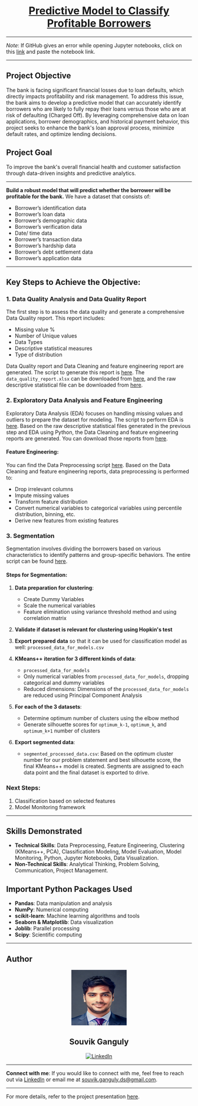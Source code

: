 <div align="center">

# [Predictive Model to Classify Profitable Borrowers](https://github.com/ds-souvik/Predictive-model-to-classify-profitable-borrowers/raw/main/FAB%20Predictive%20model%20to%20classify%20profitable%20borrowers.pptx)

</div>

---

*Note*: If GitHub gives an error while opening Jupyter notebooks, click on this [link](https://nbviewer.org/) and paste the notebook link.

---

## Project Objective
The bank is facing significant financial losses due to loan defaults, which directly impacts profitability and risk management. To address this issue, the bank aims to develop a predictive model that can accurately identify borrowers who are likely to fully repay their loans versus those who are at risk of defaulting (Charged Off). By leveraging comprehensive data on loan applications, borrower demographics, and historical payment behavior, this project seeks to enhance the bank's loan approval process, minimize default rates, and optimize lending decisions.

## Project Goal
To improve the bank's overall financial health and customer satisfaction through data-driven insights and predictive analytics.

---

**Build a robust model that will predict whether the borrower will be profitable for the bank.** We have a dataset that consists of:
- Borrower’s identification data
- Borrower’s loan data
- Borrower’s demographic data
- Borrower’s verification data
- Date/ time data
- Borrower’s transaction data
- Borrower’s hardship data
- Borrower’s debt settlement data
- Borrower’s application data

---

## Key Steps to Achieve the Objective:

### 1. Data Quality Analysis and Data Quality Report
The first step is to assess the data quality and generate a comprehensive Data Quality report. This report includes:
- Missing value %
- Number of Unique values
- Data Types
- Descriptive statistical measures
- Type of distribution

Data Quality report and Data Cleaning and feature engineering report are generated. The script to generate this report is [here](https://github.com/ds-souvik/Predictive-model-to-classify-profitable-borrowers/blob/main/1_DQ_checks_and_Descriptive_Statisticalal_reports.ipynb). The `data_quality_report.xlsx` can be downloaded from [here](https://github.com/ds-souvik/Predictive-model-to-classify-profitable-borrowers/tree/main/Data%20Quality%20Report), and the raw descriptive statistical file can be downloaded from [here](https://github.com/ds-souvik/Predictive-model-to-classify-profitable-borrowers/tree/main/Output%20Files).

### 2. Exploratory Data Analysis and Feature Engineering
Exploratory Data Analysis (EDA) focuses on handling missing values and outliers to prepare the dataset for modeling. The script to perform EDA is [here](https://github.com/ds-souvik/Predictive-model-to-classify-profitable-borrowers/blob/main/2_Exploratory_Data_Analysis.ipynb). Based on the raw descriptive statistical files generated in the previous step and EDA using Python, the Data Cleaning and feature engineering reports are generated. You can download those reports from [here](https://github.com/ds-souvik/Predictive-model-to-classify-profitable-borrowers/tree/main/Data%20Cleaning%20and%20feature%20engineering%20report).

#### Feature Engineering: 
You can find the Data Preprocessing script [here](https://github.com/ds-souvik/Predictive-model-to-classify-profitable-borrowers/blob/main/3_Data_preprocessing.ipynb). Based on the Data Cleaning and feature engineering reports, data preprocessing is performed to:
- Drop irrelevant columns
- Impute missing values
- Transform feature distribution
- Convert numerical variables to categorical variables using percentile distribution, binning, etc.
- Derive new features from existing features

### 3. Segmentation
Segmentation involves dividing the borrowers based on various characteristics to identify patterns and group-specific behaviors. The entire script can be found [here](https://github.com/ds-souvik/Predictive-model-to-classify-profitable-borrowers/blob/main/4_Borrower_Segmentation.ipynb).

#### Steps for Segmentation:
1. **Data preparation for clustering**:
   - Create Dummy Variables
   - Scale the numerical variables
   - Feature elimination using variance threshold method and using correlation matrix

2. **Validate if dataset is relevant for clustering using Hopkin's test**

3. **Export prepared data** so that it can be used for classification model as well: `processed_data_for_models.csv`

4. **KMeans++ iteration for 3 different kinds of data**:
   - `processed_data_for_models`
   - Only numerical variables from `processed_data_for_models`, dropping categorical and dummy variables
   - Reduced dimensions: Dimensions of the `processed_data_for_models` are reduced using Principal Component Analysis

5. **For each of the 3 datasets**:
   - Determine optimum number of clusters using the elbow method
   - Generate silhouette scores for `optimum_k-1`, `optimum_k`, and `optimum_k+1` number of clusters

6. **Export segmented data**:
   - `segmented_processed_data.csv`: Based on the optimum cluster number for our problem statement and best silhouette score, the final KMeans++ model is created. Segments are assigned to each data point and the final dataset is exported to drive.

### Next Steps:
1. Classification based on selected features
2. Model Monitoring framework

---

## Skills Demonstrated
- **Technical Skills**: Data Preprocessing, Feature Engineering, Clustering (KMeans++, PCA), Classification Modeling, Model Evaluation, Model Monitoring, Python, Jupyter Notebooks, Data Visualization.
- **Non-Technical Skills**: Analytical Thinking, Problem Solving, Communication, Project Management.

## Important Python Packages Used
- **Pandas**: Data manipulation and analysis
- **NumPy**: Numerical computing
- **scikit-learn**: Machine learning algorithms and tools
- **Seaborn & Matplotlib**: Data visualization
- **Joblib**: Parallel processing
- **Scipy**: Scientific computing

---

## Author

<div align="center">
  <img src="images/Passport_Size_photo.JPG" alt="Souvik Ganguly" width="150" height="150">
  <h2>Souvik Ganguly</h2>
  <a href="https://www.linkedin.com/in/souvik-ganguly-ds/" target="_blank">
    <img src="https://img.shields.io/badge/LinkedIn-0077B5?style=for-the-badge&logo=linkedin&logoColor=white" alt="LinkedIn">
  </a>
</div>

---

**Connect with me**: If you would like to connect with me, feel free to reach out via [LinkedIn](https://www.linkedin.com/in/souvik-ganguly-ds/) or email me at [souvik.ganguly.ds@gmail.com](mailto:souvik.ganguly.ds@gmail.com).

---

For more details, refer to the project presentation [here](https://github.com/ds-souvik/Predictive-model-to-classify-profitable-borrowers/raw/main/FAB%20Predictive%20model%20to%20classify%20profitable%20borrowers.pptx).

